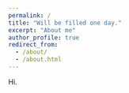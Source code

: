 ```yaml
---
permalink: /
title: "Will be filled one day."
excerpt: "About me"
author_profile: true
redirect_from: 
  - /about/
  - /about.html
---
```


Hi.
